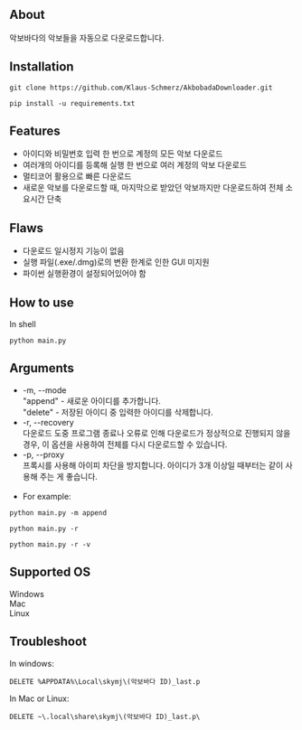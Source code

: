 ## About
악보바다의 악보들을 자동으로 다운로드합니다.

## Installation
```
git clone https://github.com/Klaus-Schmerz/AkbobadaDownloader.git
```
```
pip install -u requirements.txt
```

## Features
* 아이디와 비밀번호 입력 한 번으로 계정의 모든 악보 다운로드
* 여러개의 아이디를 등록해 실행 한 번으로 여러 계정의 악보 다운로드
* 멀티코어 활용으로 빠른 다운로드
* 새로운 악보를 다운로드할 때, 마지막으로 받았던 악보까지만 다운로드하여 전체 소요시간 단축

## Flaws
* 다운로드 일시정지 기능이 없음
* 실행 파일(.exe/.dmg)로의 변환 한계로 인한 GUI 미지원
* 파이썬 실행환경이 설정되어있어야 함

## How to use
In shell
```
python main.py
```

## Arguments
* -m, --mode  
  "append" - 새로운 아이디를 추가합니다.  
  "delete" - 저장된 아이디 중 입력한 아이디를 삭제합니다.
* -r, --recovery  
  다운로드 도중 프로그램 종료나 오류로 인해 다운로드가 정상적으로 진행되지 않을 경우, 이 옵션을 사용하여 전체를 다시 다운로드할 수 있습니다.
* -p, --proxy  
  프록시를 사용해 아이피 차단을 방지합니다. 아이디가 3개 이상일 때부터는 같이 사용해 주는 게 좋습니다.
  <br/><br/>
* For example:
```
python main.py -m append
```
```
python main.py -r
```
```
python main.py -r -v
```

## Supported OS
Windows  
Mac  
Linux

## Troubleshoot
In windows:
```
DELETE %APPDATA%\Local\skymj\(악보바다 ID)_last.p
```
In Mac or Linux:
```
DELETE ~\.local\share\skymj\(악보바다 ID)_last.p\
```

